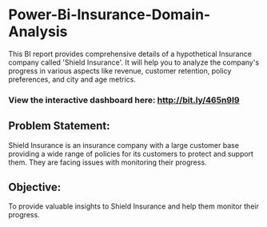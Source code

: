 # Power-Bi-Insurance-Domain-Analysis
This BI report provides comprehensive details of a hypothetical Insurance company called 'Shield Insurance'. It will help you to analyze the company's progress in various aspects like revenue, customer retention, policy preferences, and city and age metrics.
### View the interactive dashboard here: http://bit.ly/465n9I9

## Problem Statement:
Shield Insurance is an insurance company with a large customer base providing a wide range of policies for its customers to protect and support them. They are facing issues with monitoring their progress. 

## Objective: 
To provide valuable insights to Shield Insurance and help them monitor their progress.



